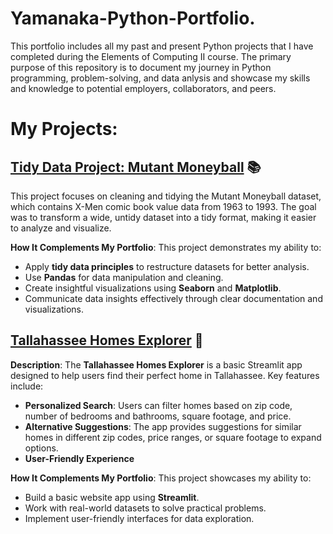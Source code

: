 # Yamanaka-Python-Portfolio.

This portfolio includes all my past and present Python projects that I have completed during the Elements of Computing II course. The primary purpose of this repository is to document my journey in Python programming, problem-solving, and data anlysis and showcase my skills and knowledge to potential employers, collaborators, and peers. 

# My Projects: 

## [Tidy Data Project: Mutant Moneyball](TidyData-Project) :books:
This project focuses on cleaning and tidying the Mutant Moneyball dataset, which contains X-Men comic book value data from 1963 to 1993. The goal was to transform a wide, untidy dataset into a tidy format, making it easier to analyze and visualize. 

**How It Complements My Portfolio**: 
This project demonstrates my ability to:
- Apply **tidy data principles** to restructure datasets for better analysis.
- Use **Pandas** for data manipulation and cleaning.
- Create insightful visualizations using **Seaborn** and **Matplotlib**.
- Communicate data insights effectively through clear documentation and visualizations.

## [Tallahassee Homes Explorer](basic_streamlit_app) :house_with_garden:
**Description**: 
The **Tallahassee Homes Explorer** is a basic Streamlit app designed to help users find their perfect home in Tallahassee. Key features include:
- **Personalized Search**: Users can filter homes based on zip code, number of bedrooms and bathrooms, square footage, and price.
- **Alternative Suggestions**: The app provides suggestions for similar homes in different zip codes, price ranges, or square footage to expand options.
- **User-Friendly Experience**

**How It Complements My Portfolio**:
This project showcases my ability to:
- Build a basic website app using **Streamlit**.
- Work with real-world datasets to solve practical problems.
- Implement user-friendly interfaces for data exploration.
